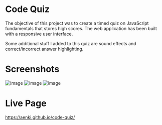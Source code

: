 # Code Quiz
The objective of this project was to create a timed quiz on JavaScript fundamentals that stores high scores. The web application has been built with a responsive user interface.

Some additional stuff I added to this quiz are sound effects and correct/incorrect answer highlighting.

# Screenshots
![image](https://user-images.githubusercontent.com/22924230/150712999-215ca9fc-b973-463f-8810-55dd02e10ab0.png)
![image](https://user-images.githubusercontent.com/22924230/150713094-afcccf7b-a23c-4cba-b4b7-ad9c273e4d98.png)
![image](https://user-images.githubusercontent.com/22924230/150713124-b6c7a253-4ca1-47df-9c8e-7a66b0f409df.png)


# Live Page
 https://aenki.github.io/code-quiz/
